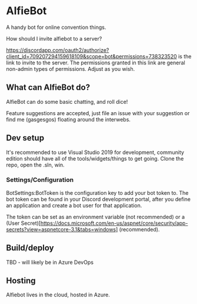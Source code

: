 # AlfieBot
A handy bot for online convention things.

How should I invite alfiebot to a server?

https://discordapp.com/oauth2/authorize?client_id=709207294159618109&scope=bot&permissions=738323520 is the link to invite to the server. The permissions granted in this link are general non-admin types of permissions. Adjust as you wish. 

## What can AlfieBot do?

AlfieBot can do some basic chatting, and roll dice! 

Feature suggestions are accepted, just file an issue with your suggestion or find me (gasgesgos) floating around the interwebs.

## Dev setup

It's recommended to use Visual Studio 2019 for development, community edition should have all of the tools/widgets/things to get going. Clone the repo, open the .sln, win.

### Settings/Configuration

BotSettings:BotToken is the configuration key to add your bot token to. The bot token can be found in your Discord development portal, after you define an application and create a bot user for that application. 

The token can be set as an environment variable (not recommended) or a (User Secret)[https://docs.microsoft.com/en-us/aspnet/core/security/app-secrets?view=aspnetcore-3.1&tabs=windows] (recommended).

## Build/deploy

TBD - will likely be in Azure DevOps

## Hosting

Alfiebot lives in the cloud, hosted in Azure.
